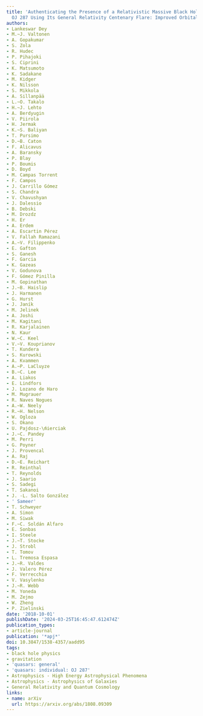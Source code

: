 ```yaml
---
title: 'Authenticating the Presence of a Relativistic Massive Black Hole Binary in
  OJ 287 Using Its General Relativity Centenary Flare: Improved Orbital Parameters'
authors:
- Lankeswar Dey
- M.~J. Valtonen
- A. Gopakumar
- S. Zola
- R. Hudec
- P. Pihajoki
- S. Ciprini
- K. Matsumoto
- K. Sadakane
- M. Kidger
- K. Nilsson
- S. Mikkola
- A. Sillanpää
- L.~O. Takalo
- H.~J. Lehto
- A. Berdyugin
- V. Piirola
- H. Jermak
- K.~S. Baliyan
- T. Pursimo
- D.~B. Caton
- F. Alicavus
- A. Baransky
- P. Blay
- P. Boumis
- D. Boyd
- M. Campas Torrent
- F. Campos
- J. Carrillo Gómez
- S. Chandra
- V. Chavushyan
- J. Dalessio
- B. Debski
- M. Drozdz
- H. Er
- A. Erdem
- A. Escartin Pérez
- V. Fallah Ramazani
- A.~V. Filippenko
- E. Gafton
- S. Ganesh
- F. Garcia
- K. Gazeas
- V. Godunova
- F. Gómez Pinilla
- M. Gopinathan
- J.~B. Haislip
- J. Harmanen
- G. Hurst
- J. Janı́k
- M. Jelinek
- A. Joshi
- M. Kagitani
- R. Karjalainen
- N. Kaur
- W.~C. Keel
- V.~V. Kouprianov
- T. Kundera
- S. Kurowski
- A. Kvammen
- A.~P. LaCluyze
- B.~C. Lee
- A. Liakos
- E. Lindfors
- J. Lozano de Haro
- M. Mugrauer
- R. Naves Nogues
- A.~W. Neely
- R.~H. Nelson
- W. Ogloza
- S. Okano
- U. Pajdosz-\ḿierciak
- J.~C. Pandey
- M. Perri
- G. Poyner
- J. Provencal
- A. Raj
- D.~E. Reichart
- R. Reinthal
- T. Reynolds
- J. Saario
- S. Sadegi
- T. Sakanoi
- J. -L. Salto González
- ' Sameer'
- T. Schweyer
- A. Simon
- M. Siwak
- F.~C. Soldán Alfaro
- E. Sonbas
- I. Steele
- J.~T. Stocke
- J. Strobl
- T. Tomov
- L. Tremosa Espasa
- J.~R. Valdes
- J. Valero Pérez
- F. Verrecchia
- V. Vasylenko
- J.~R. Webb
- M. Yoneda
- M. Zejmo
- W. Zheng
- P. Zielinski
date: '2018-10-01'
publishDate: '2024-03-25T16:45:47.612474Z'
publication_types:
- article-journal
publication: '*apj*'
doi: 10.3847/1538-4357/aadd95
tags:
- black hole physics
- gravitation
- 'quasars: general'
- 'quasars: individual: OJ 287'
- Astrophysics - High Energy Astrophysical Phenomena
- Astrophysics - Astrophysics of Galaxies
- General Relativity and Quantum Cosmology
links:
- name: arXiv
  url: https://arxiv.org/abs/1808.09309
---
```

